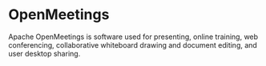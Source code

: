 # OpenMeetings 

Apache OpenMeetings is software used for presenting, online training, web conferencing, collaborative whiteboard drawing and document editing, and user desktop sharing.
